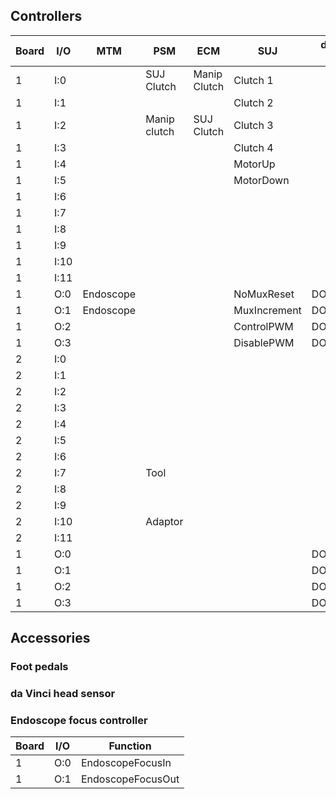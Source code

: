 ## Controllers

| Board | I/O  | MTM | PSM | ECM | SUJ| dMIB pin |
|-------|------|-----|-----|-----|----|----------|
| 1 | I:0  | | SUJ Clutch | Manip Clutch | Clutch 1 | |
| 1 | I:1  | | | | Clutch 2 | |
| 1 | I:2  | | Manip clutch | SUJ Clutch | Clutch 3 | |
| 1 | I:3  | | | | Clutch 4 | |
| 1 | I:4  | | | | MotorUp | |
| 1 | I:5  | | | | MotorDown | |
| 1 | I:6  | | | | |
| 1 | I:7  | | | | |
| 1 | I:8  | | | | |
| 1 | I:9  | | | | |
| 1 | I:10 | | | | |
| 1 | I:11 | | | | |
| 1 | O:0  | Endoscope | | | NoMuxReset | DOF1:14|
| 1 | O:1  | Endoscope | | | MuxIncrement | DOF2:14|
| 1 | O:2  | | | | ControlPWM | DOF3:14 |
| 1 | O:3  | | | | DisablePWM | DOF4:14 |
| 2 | I:0  | | | | |
| 2 | I:1  | | | | |
| 2 | I:2  | | | | |
| 2 | I:3  | | | | |
| 2 | I:4  | | | | |
| 2 | I:5  | | | | |
| 2 | I:6  | | | | |
| 2 | I:7  | | Tool | | | |
| 2 | I:8  | | | | |
| 2 | I:9  | | | | |
| 2 | I:10 | | Adaptor | | | |
| 2 | I:11 | | | | |
| 1 | O:0  | | | | | DOF5:14 |
| 1 | O:1  | | | | | DOF6:14 |
| 1 | O:2  | | | | | DOF7:14 |
| 1 | O:3  | | | | | DOF8:14 |

## Accessories

### Foot pedals

### da Vinci head sensor

### Endoscope focus controller

| Board | I/O  | Function |
|-------|------|----------|
| 1     | O:0  | EndoscopeFocusIn |
| 1     | O:1  | EndoscopeFocusOut |
